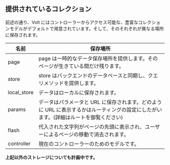 ## 提供されているコレクション

前述の通り、Volt にはコントローラーからアクセス可能な、豊富なコレクションモデルがデフォルトで用意されています。そして、そのそれぞれが異なる場所に保存されます。

| 名前          | 保存場所                                                                                                                           |
|---------------|------------------------------------------------------------------------------------------------------------------------------------|
| page          | page は一時的なデータ保存場所を提供します。そのページが生きている間だけ残ります。|
| store         | store はバックエンドのデータベースと同期し、クエリメソッドを提供します。|
| local_store   | データはローカルに保存されます。                                                                                         |
| params        | データはパラメータと URL に保存されます。どのように URL に表示するかはルーティングの設定にしたがいます。(詳細はルートを御覧ください) |
| flash         | 代入された文字列がページの先頭に表示され、ユーザーによるページの移動で消去されます。|
| controller    | 現在のコントローラーのためのモデルです。                                                                                           |

**上記以外のストレージについても計画中です。**
